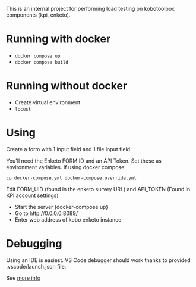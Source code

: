 This is an internal project for performing load testing on kobotoolbox components (kpi, enketo).

# Running with docker

- `docker compose up`
- `docker compose build`

# Running without docker

- Create virtual environment
- `locust`

# Using

Create a form with 1 input field and 1 file input field.

You'll need the Enketo FORM ID and an API Token. Set these as environment variables. If using docker compose:

`cp docker-compose.yml docker-compose.override.yml`

Edit FORM_UID (found in the enketo survey URL) and API_TOKEN (Found in KPI account settings)

- Start the server (docker-compose up)
- Go to http://0.0.0.0:8089/
- Enter web address of kobo enketo instance

# Debugging

Using an IDE is easiest. VS Code debugger should work thanks to provided .vscode/launch.json file.

See [more info](https://github.com/locustio/locust/issues/613)
